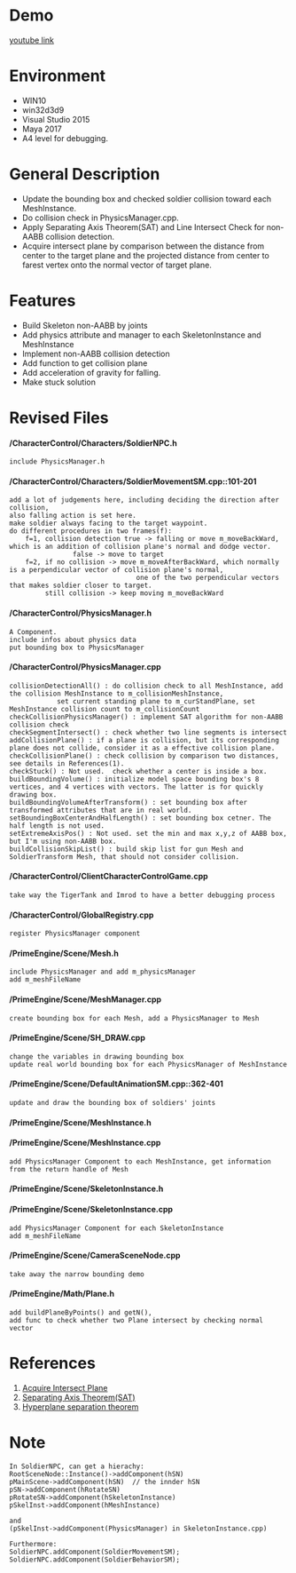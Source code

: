 # Demo
[youtube link](https://www.youtube.com/watch?v=wT1wRR34Pyk)

# Environment
- WIN10
- win32d3d9
- Visual Studio 2015
- Maya 2017
- A4 level for debugging.


# General Description
- Update the bounding box and checked soldier collision toward each MeshInstance.
- Do collision check in PhysicsManager.cpp.
- Apply Separating Axis Theorem(SAT) and Line Intersect Check for non-AABB collision detection.
- Acquire intersect plane by comparison between the distance from center to the target plane and 
									  the projected distance from center to farest vertex onto the normal vector of target plane.


# Features
- Build Skeleton non-AABB by joints
- Add physics attribute and manager to each SkeletonInstance and MeshInstance
- Implement non-AABB collision detection
- Add function to get collision plane
- Add acceleration of gravity for falling.
- Make stuck solution


# Revised Files

#### /CharacterControl/Characters/SoldierNPC.h
	include PhysicsManager.h

#### /CharacterControl/Characters/SoldierMovementSM.cpp::101-201
	add a lot of judgements here, including deciding the direction after collision,
	also falling action is set here.
	make soldier always facing to the target waypoint.
	do different procedures in two frames(f):
		f=1, collision detection true -> falling or move m_moveBackWard, which is an addition of collision plane's normal and dodge vector.
					false -> move to target
		f=2, if no collision -> move m_moveAfterBackWard, which normally is a perpendicular vector of collision plane's normal,
									one of the two perpendicular vectors that makes soldier closer to target.
		     still collision -> keep moving m_moveBackWard

#### /CharacterControl/PhysicsManager.h
	A Component.
	include infos about physics data
	put bounding box to PhysicsManager

#### /CharacterControl/PhysicsManager.cpp
	collisionDetectionAll() : do collision check to all MeshInstance, add the collision MeshInstance to m_collisionMeshInstance,
				set current standing plane to m_curStandPlane, set MeshInstance collision count to m_collisionCount
	checkCollisionPhysicsManager() : implement SAT algorithm for non-AABB collision check
	checkSegmentIntersect() : check whether two line segments is intersect
	addCollisionPlane() : if a plane is collision, but its corresponding plane does not collide, consider it as a effective collision plane.
	checkCollisionPlane() : check collision by comparison two distances, see details in References(1).
	checkStuck() : Not used.  check whether a center is inside a box.
	buildBoundingVolume() : initialize model space bounding box's 8 vertices, and 4 vertices with vectors. The latter is for quickly drawing box. 
	buildBoundingVolumeAfterTransform() : set bounding box after transformed attributes that are in real world.
	setBoundingBoxCenterAndHalfLength() : set bounding box cetner. The half length is not used.
	setExtremeAxisPos() : Not used. set the min and max x,y,z of AABB box, but I'm using non-AABB box.
	buildCollisionSkipList() : build skip list for gun Mesh and SoldierTransform Mesh, that should not consider collision.
	
#### /CharacterControl/ClientCharacterControlGame.cpp
	take way the TigerTank and Imrod to have a better debugging process
	
#### /CharacterControl/GlobalRegistry.cpp
	register PhysicsManager component	
	
#### /PrimeEngine/Scene/Mesh.h
	include PhysicsManager and add m_physicsManager
	add m_meshFileName
	
#### /PrimeEngine/Scene/MeshManager.cpp
	create bounding box for each Mesh, add a PhysicsManager to Mesh
	
#### /PrimeEngine/Scene/SH_DRAW.cpp
	change the variables in drawing bounding box
	update real world bounding box for each PhysicsManager of MeshInstance
	
#### /PrimeEngine/Scene/DefaultAnimationSM.cpp::362-401
	update and draw the bounding box of soldiers' joints
	
#### /PrimeEngine/Scene/MeshInstance.h
#### /PrimeEngine/Scene/MeshInstance.cpp
	add PhysicsManager Component to each MeshInstance, get information from the return handle of Mesh
	
#### /PrimeEngine/Scene/SkeletonInstance.h
#### /PrimeEngine/Scene/SkeletonInstance.cpp
	add PhysicsManager Component for each SkeletonInstance
	add m_meshFileName

#### /PrimeEngine/Scene/CameraSceneNode.cpp
	take away the narrow bounding demo
		
#### /PrimeEngine/Math/Plane.h
	add buildPlaneByPoints() and getN(),
	add func to check whether two Plane intersect by checking normal vector


# References
1. [Acquire Intersect Plane](https://gdbooks.gitbooks.io/3dcollisions/content/Chapter2/static_aabb_plane.html)
2. [Separating Axis Theorem(SAT)](https://gamedevelopment.tutsplus.com/tutorials/collision-detection-using-the-separating-axis-theorem--gamedev-169)
3. [Hyperplane separation theorem](https://en.wikipedia.org/wiki/Hyperplane_separation_theorem)

# Note
```
In SoldierNPC, can get a hierachy:
RootSceneNode::Instance()->addComponent(hSN)
pMainScene->addComponent(hSN)  // the innder hSN
pSN->addComponent(hRotateSN)
pRotateSN->addComponent(hSkeletonInstance)
pSkelInst->addComponent(hMeshInstance)

and
(pSkelInst->addComponent(PhysicsManager) in SkeletonInstance.cpp)

Furthermore:
SoldierNPC.addComponent(SoldierMovementSM);
SoldierNPC.addComponent(SoldierBehaviorSM);
```
